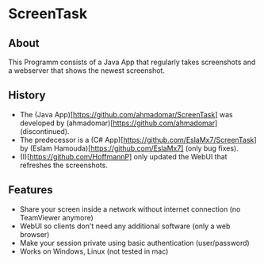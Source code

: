 ScreenTask
==========

About
-----

This Programm consists of a Java App that regularly takes screenshots and a webserver that shows the newest screenshot.

History
-------

* The (Java App)[https://github.com/ahmadomar/ScreenTask] was developed by (ahmadomar)[https://github.com/ahmadomar] (discontinued).
* The predecessor is a (C# App)[https://github.com/EslaMx7/ScreenTask] by (Eslam Hamouda)[https://github.com/EslaMx7] (only bug fixes).
* (I)[https://github.com/HoffmannP] only updated the WebUI that refreshes the screenshots.

Features
------------------------------
* Share your screen inside a network without internet connection (no TeamViewer anymore)
* WebUI so clients don't need any additional software (only a web browser)
* Make your session private using basic authentication (user/password)
* Works on Windows, Linux (not tested in mac)
